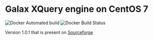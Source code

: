 # Galax XQuery engine on CentOS 7
![Docker Automated build](https://img.shields.io/docker/automated/tenpercent/galax-on-docker.svg)
![Docker Build Status](https://img.shields.io/docker/build/tenpercent/galax-on-docker.svg)

Version 1.0.1 that is present on [Sourceforge](https://sourceforge.net/projects/galax/files/galax-1.0.1-src.tar.gz/download)
